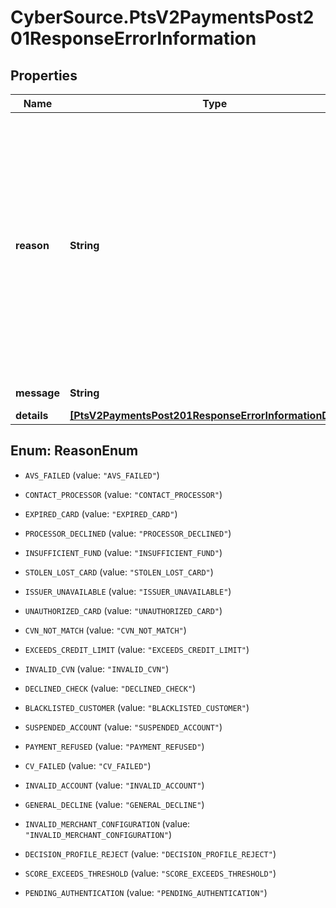 # CyberSource.PtsV2PaymentsPost201ResponseErrorInformation

## Properties
Name | Type | Description | Notes
------------ | ------------- | ------------- | -------------
**reason** | **String** | The reason of the status.  Possible values:  - AVS_FAILED  - CONTACT_PROCESSOR  - EXPIRED_CARD  - PROCESSOR_DECLINED  - INSUFFICIENT_FUND  - STOLEN_LOST_CARD  - ISSUER_UNAVAILABLE  - UNAUTHORIZED_CARD  - CVN_NOT_MATCH  - EXCEEDS_CREDIT_LIMIT  - INVALID_CVN  - DECLINED_CHECK  - BLACKLISTED_CUSTOMER  - SUSPENDED_ACCOUNT  - PAYMENT_REFUSED  - CV_FAILED  - INVALID_ACCOUNT  - GENERAL_DECLINE  - INVALID_MERCHANT_CONFIGURATION  - DECISION_PROFILE_REJECT  - SCORE_EXCEEDS_THRESHOLD  - PENDING_AUTHENTICATION  | [optional] 
**message** | **String** | The detail message related to the status and reason listed above. | [optional] 
**details** | [**[PtsV2PaymentsPost201ResponseErrorInformationDetails]**](PtsV2PaymentsPost201ResponseErrorInformationDetails.md) |  | [optional] 


<a name="ReasonEnum"></a>
## Enum: ReasonEnum


* `AVS_FAILED` (value: `"AVS_FAILED"`)

* `CONTACT_PROCESSOR` (value: `"CONTACT_PROCESSOR"`)

* `EXPIRED_CARD` (value: `"EXPIRED_CARD"`)

* `PROCESSOR_DECLINED` (value: `"PROCESSOR_DECLINED"`)

* `INSUFFICIENT_FUND` (value: `"INSUFFICIENT_FUND"`)

* `STOLEN_LOST_CARD` (value: `"STOLEN_LOST_CARD"`)

* `ISSUER_UNAVAILABLE` (value: `"ISSUER_UNAVAILABLE"`)

* `UNAUTHORIZED_CARD` (value: `"UNAUTHORIZED_CARD"`)

* `CVN_NOT_MATCH` (value: `"CVN_NOT_MATCH"`)

* `EXCEEDS_CREDIT_LIMIT` (value: `"EXCEEDS_CREDIT_LIMIT"`)

* `INVALID_CVN` (value: `"INVALID_CVN"`)

* `DECLINED_CHECK` (value: `"DECLINED_CHECK"`)

* `BLACKLISTED_CUSTOMER` (value: `"BLACKLISTED_CUSTOMER"`)

* `SUSPENDED_ACCOUNT` (value: `"SUSPENDED_ACCOUNT"`)

* `PAYMENT_REFUSED` (value: `"PAYMENT_REFUSED"`)

* `CV_FAILED` (value: `"CV_FAILED"`)

* `INVALID_ACCOUNT` (value: `"INVALID_ACCOUNT"`)

* `GENERAL_DECLINE` (value: `"GENERAL_DECLINE"`)

* `INVALID_MERCHANT_CONFIGURATION` (value: `"INVALID_MERCHANT_CONFIGURATION"`)

* `DECISION_PROFILE_REJECT` (value: `"DECISION_PROFILE_REJECT"`)

* `SCORE_EXCEEDS_THRESHOLD` (value: `"SCORE_EXCEEDS_THRESHOLD"`)

* `PENDING_AUTHENTICATION` (value: `"PENDING_AUTHENTICATION"`)




